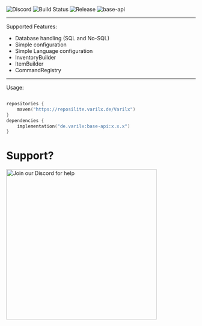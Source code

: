 ![Discord](https://img.shields.io/discord/1322873747535040512)
![Build Status](https://img.shields.io/github/actions/workflow/status/Varilx-Developement/BaseAPI/test.yml?branch=main)
![Release](https://img.shields.io/github/v/release/Varilx-Developement/BaseAPI)
![base-api](https://github.com/user-attachments/assets/0fa5f1e8-5094-47e1-a06b-080669d7437f)

---

Supported Features:
 - Database handling (SQL and No-SQL)
 - Simple configuration
 - Simple Language configuration
 - InventoryBuilder
 - ItemBuilder
 - CommandRegistry

---

Usage:

```kts

repositories {
    maven("https://reposilite.varilx.de/Varilx")
}
dependencies {
    implementation("de.varilx:base-api:x.x.x")
}
```


# Support?
<a href="https://discord.gg/ZPyb9g6Gs4">
    <img src="https://github.com/user-attachments/assets/e2c942ae-d79a-4606-b4b0-240fd92c9a90" alt="Join our Discord for help" width="400">
</a>
